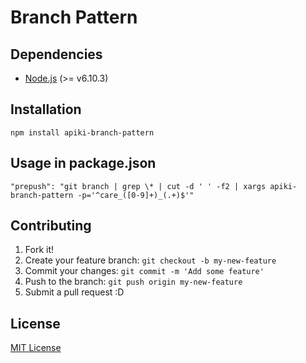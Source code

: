 # Branch Pattern

## Dependencies
* [Node.js](https://nodejs.org/en/download/) (>= v6.10.3)

## Installation
`npm install apiki-branch-pattern`

## Usage in package.json
`"prepush": "git branch | grep \* | cut -d ' ' -f2 | xargs apiki-branch-pattern -p='^care_([0-9]+)_(.+)$'"`

## Contributing
1. Fork it!
2. Create your feature branch: `git checkout -b my-new-feature`
3. Commit your changes: `git commit -m 'Add some feature'`
4. Push to the branch: `git push origin my-new-feature`
5. Submit a pull request :D

## License
[MIT License](http://opensource.org/licenses/MIT)
